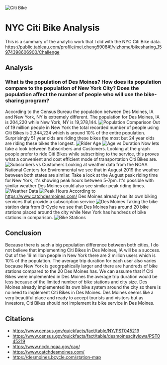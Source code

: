 ![Citi Bike](/resources/citi_bike.jpg)
# NYC Citi Bike Analysis 
This is a summary of the analytic work that I did with the NYC Citi Bike data.
https://public.tableau.com/profile/mei.cheng5908#!/vizhome/bikesharing_15974398606900/Challenge

## Analysis
### What is the population of Des Moines? How does its population compare to the population of New York City? Does the population affect the number of people who will use the bike-sharing program?

According to the Census Bureau the population between Des Moines, IA and New York, NY is extremely different. The population for Des Moines, IA is 204,220 while New York, NY is 19,378,144.
![Population Comparison](/resources/population_comparison.png)
Out of 19 million people in New York the total recorded number of people using Citi Bikes is 2,344,224 which is around 10% of the entire population. Surprisingly 51 year olds are riding these bikes the most but 24 year olds are riding these bikes the longest.
![Rider Age](/resources/rider_age.png)
![Age vs Duration](/resources/age_duration.png)
Now lets take a look between Subscribers and Customers. Looking at the graph people prefer to ride Citi Bikes while subscribing to the service, this proves what a convenient and cost efficient mode of transportation Citi Bikes are.
![Subscribers vs Customers](/resources/subscriber_customer.png)
Looking at weather data from the NOAA National Centers for Environmental we see that in August 2019 the weather between both states are similar. Take a look at the August peak riding time for New York, it's showing peak hours between 5-7pm. It's possible with similar weather Des Moines could also see similar peak riding times.
![Weather Data](/resources/weather_data.png)
![Peak Hours](/resources/peak_hours.png)
According to https://www.catchdesmoines.com/ Des Moines already has its own biking services that provide a subscription service
![Des Moines](/resources/desmoines.png)
Taking the bike station data from B-Cycle we see that Des Moines has around 20 bike stations placed around the city while New York has hundreds of bike stations in comparison.
![Bike Stations](/resources/bike_station.png)

## Conclusion
Because there is such a big population difference between both cities, I do not believe that implementing Citi Bikes in Des Moines, IA will be a success. Out of the 19 million people in New York there are 2 million users which is 10% of the population. The average trip duration for each user also varies because New York is geogrpahically larger and there are hundreds of bike stations compared to the 20 Des Moines has. We can assume that if Citi Bikes were implemented in Des Moines the average trip duration would be less because of the limited number of bike stations and city size. Des Moines already implemented its own bike system around the city so there is no need to implement Citi Bikes in Des Moines. Des Moines seems like a very beautiful place and ready to accept tourists and visitors but as investors, Citi Bikes should not implement its bike service in Des Moines. 

## Citations
- https://www.census.gov/quickfacts/fact/table/NY/PST045219
- https://www.census.gov/quickfacts/fact/table/desmoinescityiowa/PST045219
- https://www.ncdc.noaa.gov/cag/
- https://www.catchdesmoines.com/
- https://desmoines.bcycle.com/station-map

